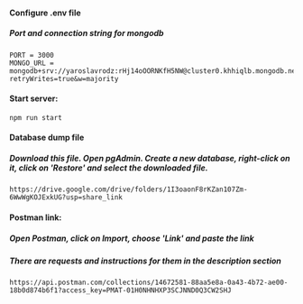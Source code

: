 #### Configure .env file
##### Port and connection string for mongodb

    PORT = 3000
    MONGO_URL = mongodb+srv://yaroslavrodz:rHj14oOORNKfH5NW@cluster0.khhiqlb.mongodb.net/?retryWrites=true&w=majority


#### Start server:

    npm run start


#### Database dump file
##### Download this file. Open pgAdmin. Create a new database, right-click on it, click on 'Restore' and select the downloaded file.

    https://drive.google.com/drive/folders/1I3oaonF8rKZan107Zm-6WwWgKOJExkUG?usp=share_link

#### Postman link:
##### Open Postman, click on Import, choose 'Link' and paste the link
##### There are requests and instructions for them in the description section 

    https://api.postman.com/collections/14672581-88aa5e8a-0a43-4b72-ae00-18b0d874b6f1?access_key=PMAT-01H0NHNHXP3SCJNND0Q3CW2SHJ
